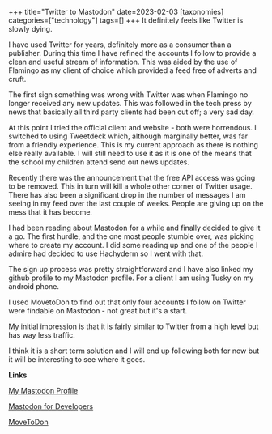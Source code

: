 +++
title="Twitter to Mastodon"
date=2023-02-03
[taxonomies]
categories=["technology"]
tags=[]
+++
It definitely feels like Twitter is slowly dying.

<!-- more -->
I have used Twitter for years, definitely more as a consumer than a publisher. During this time I have refined the accounts I follow to provide a clean and useful stream of information. This was aided by the use of Flamingo as my client of choice which provided a feed free of adverts and cruft.

The first sign something was wrong with Twitter was when Flamingo no longer received any new updates. This was followed in the tech press by news that basically all third party clients had been cut off; a very sad day.

At this point I tried the official client and website - both were horrendous. I switched to using Tweetdeck which, although marginally better, was far from a friendly experience. This is my current approach as there is nothing else really available. I will still need to use it as it is one of the means that the school my children attend send out news updates.

Recently there was the announcement that the free API access was going to be removed. This in turn will kill a whole other corner of Twitter usage. There has also been a significant drop in the number of messages I am seeing in my feed over the last couple of weeks. People are giving up on the mess that it has become.

I had been reading about Mastodon for a while and finally decided to give it a go. The first hurdle, and the one most people stumble over, was picking where to create my account. I did some reading up and one of the people I admire had decided to use Hachyderm so I went with that.

The sign up process was pretty straightforward and I have also linked my github profile to my Mastodon profile. For a client I am using Tusky on my android phone.

I used MovetoDon to find out that only four accounts I follow on Twitter were findable on Mastodon - not great but it's a start.

My initial impression is that it is fairly similar to Twitter from a high level but has way less traffic.

I think it is a short term solution and I will end up following both for now but it will be interesting to see where it goes.

__Links__

[My Mastodon Profile](https://hachyderm.io/@markrainey)

[Mastodon for Developers](https://auth0.com/blog/mastdon-for-developers/)

[MoveToDon](https://www.movetodon.org/)